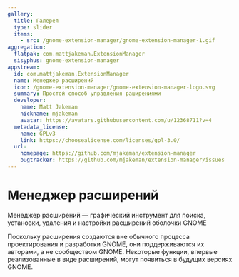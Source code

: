 ```yaml
---
gallery:
  title: Галерея
  type: slider
  items:
    - src: /gnome-extension-manager/gnome-extension-manager-1.gif
aggregation:
  flatpak: com.mattjakeman.ExtensionManager
  sisyphus: gnome-extension-manager
appstream:
  id: com.mattjakeman.ExtensionManager
  name: Менеджер расширений
  icon: /gnome-extension-manager/gnome-extension-manager-logo.svg
  summary: Простой способ управления раширениями
  developer:
    name: Matt Jakeman
    nickname: mjakeman
    avatar: https://avatars.githubusercontent.com/u/12368711?v=4
  metadata_license:
    name: GPLv3
    link: https://choosealicense.com/licenses/gpl-3.0/
  url:
    homepage: https://github.com/mjakeman/extension-manager
    bugtracker: https://github.com/mjakeman/extension-manager/issues
---
```


# Менеджер расширений

Менеджер расширений — графический инструмент для поиска, установки, удаления и настройки расширений оболочки GNOME

Поскольку расширения создаются вне обычного процесса проектирования и разработки GNOME, они поддерживаются их авторами, а не сообществом GNOME. Некоторые функции, впервые реализованные в виде расширений, могут появиться в будущих версиях GNOME.

<!--@include: @apps/_parts/install/content-repo.md-->
<!--@include: @apps/_parts/install/content-flatpak.md-->

<AGWGallery />
